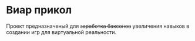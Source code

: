 # Виар прикол
 Проект предназначеный для ~~заработка баксонов~~ увеличения навыков в создании игр для виртуальной реальности.
